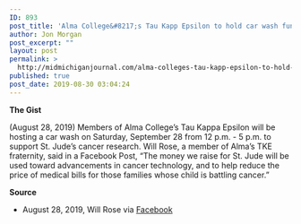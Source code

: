 ```yaml
---
ID: 893
post_title: 'Alma College&#8217;s Tau Kapp Epsilon to hold car wash fundraiser to support St. Jude&#8217;s'
author: Jon Morgan
post_excerpt: ""
layout: post
permalink: >
  http://midmichiganjournal.com/alma-colleges-tau-kapp-epsilon-to-hold-car-wash-fundraiser-to-support-st-judes
published: true
post_date: 2019-08-30 03:04:24
---
```

<b>The Gist</b>

(August 28, 2019) Members of Alma College’s Tau Kappa Epsilon will be hosting a car wash on Saturday, September 28 from 12 p.m. - 5 p.m. to support St. Jude’s cancer research. Will Rose, a member of Alma’s TKE fraternity, said in a Facebook Post, “The money we raise for St. Jude will be used toward advancements in cancer technology, and to help reduce the price of medical bills for those families whose child is battling cancer.”

<b>Source</b>
<ul>
 	<li>August 28, 2019, Will Rose via <a href="https://www.facebook.com/groups/MIGratiotInformed/permalink/2435162599840098/">Facebook</a></li>
</ul>